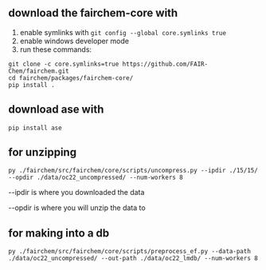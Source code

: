 ## download the fairchem-core with 
1. enable symlinks with
`git config --global core.symlinks true`
2. enable windows developer mode
3. run these commands:
```
git clone -c core.symlinks=true https://github.com/FAIR-Chem/fairchem.git
cd fairchem/packages/fairchem-core/
pip install .
```

## download ase with 
`pip install ase`


## for unzipping 
`py ./fairchem/src/fairchem/core/scripts/uncompress.py --ipdir ./15/15/ --opdir ./data/oc22_uncompressed/ --num-workers 8`

--ipdir is where you downloaded the data

--opdir is where you will unzip the data to

## for making into a db 
`py ./fairchem/src/fairchem/core/scripts/preprocess_ef.py --data-path ./data/oc22_uncompressed/ --out-path ./data/oc22_lmdb/ --num-workers 8`